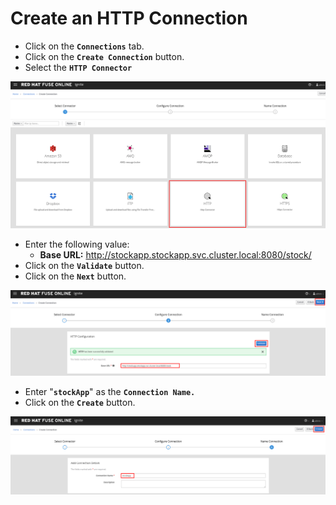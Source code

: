 # Create an HTTP Connection

* Click on the **`Connections`** tab.
* Click on the **`Create Connection`** button.
* Select the **`HTTP Connector`**

![](../.gitbook/assets/image%20%28171%29.png)

* Enter the following value:
  * **Base URL:** http://stockapp.stockapp.svc.cluster.local:8080/stock/
* Click on the **`Validate`** button.
* Click on the **`Next`** button.

![](../.gitbook/assets/image%20%28159%29.png)

* Enter "**`stockApp`**" as the **`Connection Name.`**
* Click on the **`Create`** button.

![](../.gitbook/assets/image%20%28104%29.png)




